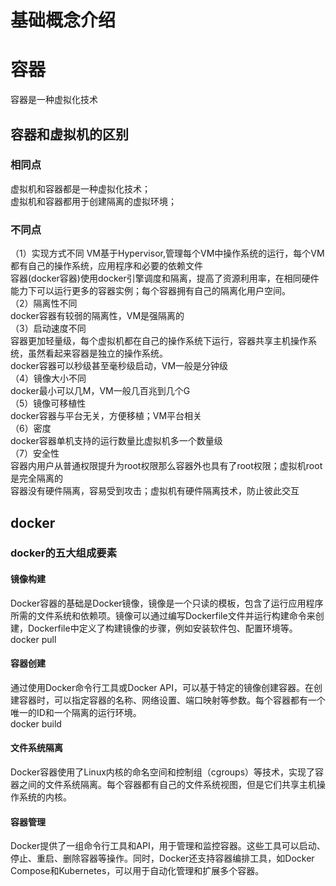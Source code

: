 基础概念介绍
===
# 容器
容器是一种虚拟化技术
## 容器和虚拟机的区别
### 相同点
虚拟机和容器都是一种虚拟化技术；    
虚拟机和容器都用于创建隔离的虚拟环境；    
### 不同点
（1）实现方式不同
VM基于Hypervisor,管理每个VM中操作系统的运行，每个VM都有自己的操作系统，应用程序和必要的依赖文件    
容器(docker容器)使用docker引擎调度和隔离，提高了资源利用率，在相同硬件能力下可以运行更多的容器实例；每个容器拥有自己的隔离化用户空间。    
（2）隔离性不同    
docker容器有较弱的隔离性，VM是强隔离的    
（3）启动速度不同   
容器更加轻量级，每个虚拟机都在自己的操作系统下运行，容器共享主机操作系统，虽然看起来容器是独立的操作系统。     
docker容器可以秒级甚至毫秒级启动，VM一般是分钟级    
（4）镜像大小不同    
docker最小可以几M，VM一般几百兆到几个G    
（5）镜像可移植性    
docker容器与平台无关，方便移植；VM平台相关    
（6）密度    
docker容器单机支持的运行数量比虚拟机多一个数量级    
（7）安全性    
容器内用户从普通权限提升为root权限那么容器外也具有了root权限；虚拟机root是完全隔离的    
容器没有硬件隔离，容易受到攻击；虚拟机有硬件隔离技术，防止彼此交互    
## docker
### docker的五大组成要素
#### 镜像构建
Docker容器的基础是Docker镜像，镜像是一个只读的模板，包含了运行应用程序所需的文件系统和依赖项。镜像可以通过编写Dockerfile文件并运行构建命令来创建，Dockerfile中定义了构建镜像的步骤，例如安装软件包、配置环境等。    
docker pull
#### 容器创建
通过使用Docker命令行工具或Docker API，可以基于特定的镜像创建容器。在创建容器时，可以指定容器的名称、网络设置、端口映射等参数。每个容器都有一个唯一的ID和一个隔离的运行环境。    
docker build
#### 文件系统隔离
Docker容器使用了Linux内核的命名空间和控制组（cgroups）等技术，实现了容器之间的文件系统隔离。每个容器都有自己的文件系统视图，但是它们共享主机操作系统的内核。
#### 容器管理
Docker提供了一组命令行工具和API，用于管理和监控容器。这些工具可以启动、停止、重启、删除容器等操作。同时，Docker还支持容器编排工具，如Docker Compose和Kubernetes，可以用于自动化管理和扩展多个容器。